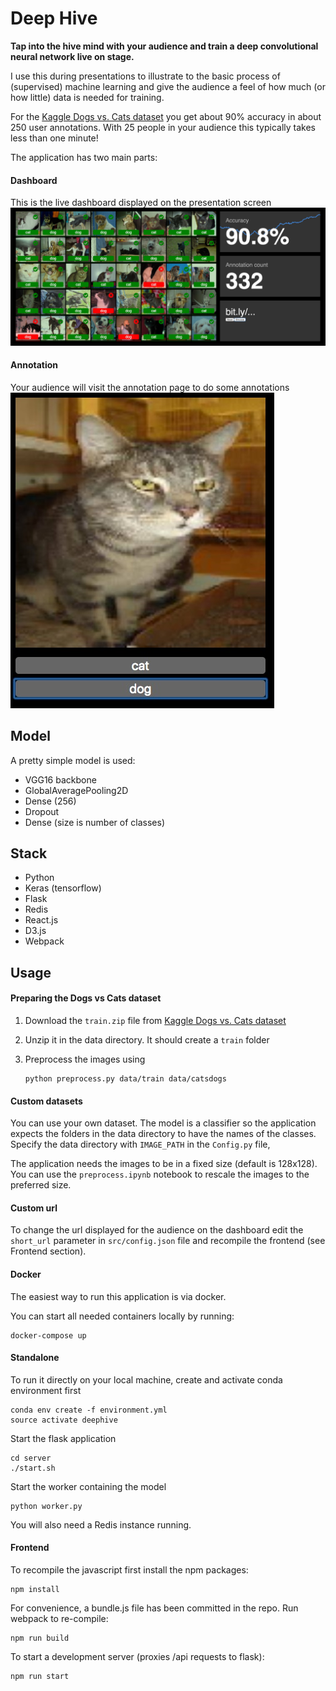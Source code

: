 # Deep Hive
**Tap into the hive mind with your audience and train a deep convolutional neural network live on stage.**

I use this during presentations to illustrate to the basic process of (supervised) machine learning and give the audience a feel of how much (or how little) data is needed for training.

For the [Kaggle Dogs vs. Cats dataset](https://www.kaggle.com/c/dogs-vs-cats) you get about 90% accuracy in about 250 user annotations. With 25 people in your audience this typically takes less than one minute!   

The application has two main parts:

#### Dashboard
This is the live dashboard displayed on the presentation screen
![Dashboard screenshot](/docs/dashboard.jpg)

#### Annotation
Your audience will visit the annotation page to do some annotations
![Annotation screenshot](/docs/annotate.jpg)

## Model
A pretty simple model is used:
- VGG16 backbone
- GlobalAveragePooling2D
- Dense (256)
- Dropout
- Dense (size is number of classes)
           
## Stack
 * Python
 * Keras (tensorflow)
 * Flask
 * Redis
 * React.js
 * D3.js
 * Webpack

## Usage
#### Preparing the Dogs vs Cats dataset
1. Download the `train.zip` file from [Kaggle Dogs vs. Cats dataset](https://www.kaggle.com/c/dogs-vs-cats)
2. Unzip it in the data directory. It should create a `train` folder
3. Preprocess the images using

   ```
   python preprocess.py data/train data/catsdogs
   ```

#### Custom datasets
You can use your own dataset. The model is a classifier so the application expects the folders in the data directory to have the names of the classes. Specify the data directory with `IMAGE_PATH` in the `Config.py` file,

The application needs the images to be in a fixed size (default is 128x128). You can use the `preprocess.ipynb` notebook to rescale the images to the preferred size.

#### Custom url
To change the url displayed for the audience on the dashboard edit the `short_url` parameter in `src/config.json` file and recompile the frontend (see Frontend section).

#### Docker
The easiest way to run this application is via docker.

You can start all needed containers locally by running:
    
    docker-compose up

#### Standalone
To run it directly on your local machine, create and activate conda environment first

    conda env create -f environment.yml
    source activate deephive
    
Start the flask application

    cd server
    ./start.sh

Start the worker containing the model
    
    python worker.py
    
You will also need a Redis instance running.
    
#### Frontend
To recompile the javascript first install the npm packages:

    npm install
    
For convenience, a bundle.js file has been committed in the repo. Run webpack to re-compile:

    npm run build

To start a development server (proxies /api requests to flask):

    npm run start

